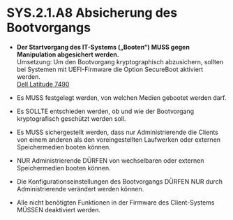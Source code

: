 # SYS.2.1.A8 Absicherung des Bootvorgangs
* **Der Startvorgang des IT-Systems („Booten“) MUSS gegen Manipulation abgesichert werden.**<br>
Umsetzung: Um den Bootvorgang kryptographisch abzusichern, sollten bei Systemen mit UEFI-Firmware die Option SecureBoot aktiviert werden.<br>
[Dell Latitude 7490](https://github.com/Hodorius/InfoSichh/blob/main/Hardening/BIOS/Dell.md#secure-boot)

* Es MUSS festgelegt werden, von welchen Medien gebootet werden darf.

* Es SOLLTE entschieden werden, ob und wie der Bootvorgang kryptografisch geschützt werden soll.

* Es MUSS sichergestellt werden, dass nur Administrierende die Clients von einem anderen als den voreingestellten Laufwerken oder externen Speichermedien booten können.

* NUR Administrierende DÜRFEN von wechselbaren oder externen Speichermedien booten können.

* Die Konfigurationseinstellungen des Bootvorgangs DÜRFEN NUR durch Administrierende verändert werden können.

* Alle nicht benötigten Funktionen in der Firmware des Client-Systems MÜSSEN deaktiviert werden.
